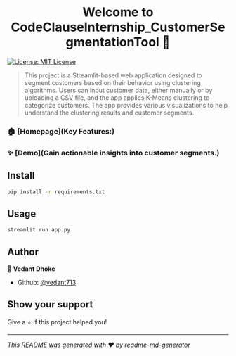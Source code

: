 <h1 align="center">Welcome to CodeClauseInternship_CustomerSegmentationTool 👋</h1>
<p>
  <a href="#" target="_blank">
    <img alt="License: MIT License" src="https://img.shields.io/badge/License-MIT License-yellow.svg" />
  </a>
</p>

> This project is a Streamlit-based web application designed to segment customers based on their behavior using clustering algorithms. Users can input customer data, either manually or by uploading a CSV file, and the app applies K-Means clustering to categorize customers. The app provides various visualizations to help understand the clustering results and customer segments.

### 🏠 [Homepage](Key Features:)

### ✨ [Demo](Gain actionable insights into customer segments.)

## Install

```sh
pip install -r requirements.txt
```

## Usage

```sh
streamlit run app.py
```

## Author

👤 **Vedant Dhoke**

* Github: [@vedant713](https://github.com/vedant713)

## Show your support

Give a ⭐️ if this project helped you!

***
_This README was generated with ❤️ by [readme-md-generator](https://github.com/kefranabg/readme-md-generator)_
